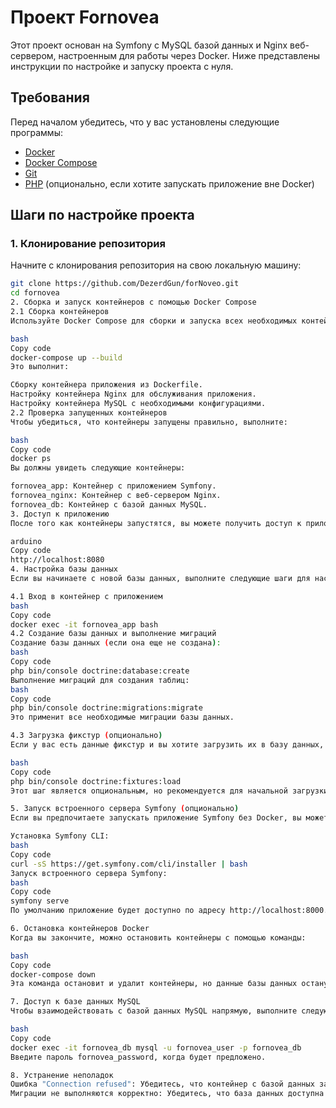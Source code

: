 # Проект Fornovea

Этот проект основан на Symfony с MySQL базой данных и Nginx веб-сервером, настроенным для работы через Docker. Ниже представлены инструкции по настройке и запуску проекта с нуля.

## Требования

Перед началом убедитесь, что у вас установлены следующие программы:

- [Docker](https://www.docker.com/get-started)
- [Docker Compose](https://docs.docker.com/compose/)
- [Git](https://git-scm.com/)
- [PHP](https://www.php.net/) (опционально, если хотите запускать приложение вне Docker)

## Шаги по настройке проекта

### 1. Клонирование репозитория

Начните с клонирования репозитория на свою локальную машину:

```bash
git clone https://github.com/DezerdGun/forNoveo.git
cd fornovea
2. Сборка и запуск контейнеров с помощью Docker Compose
2.1 Сборка контейнеров
Используйте Docker Compose для сборки и запуска всех необходимых контейнеров (приложение, база данных и nginx):

bash
Copy code
docker-compose up --build
Это выполнит:

Сборку контейнера приложения из Dockerfile.
Настройку контейнера Nginx для обслуживания приложения.
Настройку контейнера MySQL с необходимыми конфигурациями.
2.2 Проверка запущенных контейнеров
Чтобы убедиться, что контейнеры запущены правильно, выполните:

bash
Copy code
docker ps
Вы должны увидеть следующие контейнеры:

fornovea_app: Контейнер с приложением Symfony.
fornovea_nginx: Контейнер с веб-сервером Nginx.
fornovea_db: Контейнер с базой данных MySQL.
3. Доступ к приложению
После того как контейнеры запустятся, вы можете получить доступ к приложению по следующему адресу:

arduino
Copy code
http://localhost:8080
4. Настройка базы данных
Если вы начинаете с новой базы данных, выполните следующие шаги для настройки схемы:

4.1 Вход в контейнер с приложением
bash
Copy code
docker exec -it fornovea_app bash
4.2 Создание базы данных и выполнение миграций
Создание базы данных (если она еще не создана):
bash
Copy code
php bin/console doctrine:database:create
Выполнение миграций для создания таблиц:
bash
Copy code
php bin/console doctrine:migrations:migrate
Это применит все необходимые миграции базы данных.

4.3 Загрузка фикстур (опционально)
Если у вас есть данные фикстур и вы хотите загрузить их в базу данных, выполните:

bash
Copy code
php bin/console doctrine:fixtures:load
Этот шаг является опциональным, но рекомендуется для начальной загрузки данных.

5. Запуск встроенного сервера Symfony (опционально)
Если вы предпочитаете запускать приложение Symfony без Docker, вы можете использовать Symfony CLI:

Установка Symfony CLI:
bash
Copy code
curl -sS https://get.symfony.com/cli/installer | bash
Запуск встроенного сервера Symfony:
bash
Copy code
symfony serve
По умолчанию приложение будет доступно по адресу http://localhost:8000.

6. Остановка контейнеров Docker
Когда вы закончите, можно остановить контейнеры с помощью команды:

bash
Copy code
docker-compose down
Эта команда остановит и удалит контейнеры, но данные базы данных останутся нетронутыми.

7. Доступ к базе данных MySQL
Чтобы взаимодействовать с базой данных MySQL напрямую, выполните следующую команду:

bash
Copy code
docker exec -it fornovea_db mysql -u fornovea_user -p fornovea_db
Введите пароль fornovea_password, когда будет предложено.

8. Устранение неполадок
Ошибка "Connection refused": Убедитесь, что контейнер с базой данных запущен. Проверьте это с помощью команды docker ps, чтобы убедиться, что все контейнеры активны. Если проблема не исчезает, проверьте конфигурацию базы данных в вашем файле Symfony .env или .env.local.
Миграции не выполняются корректно: Убедитесь, что база данных доступна и приложение Symfony правильно подключено к базе данных.
